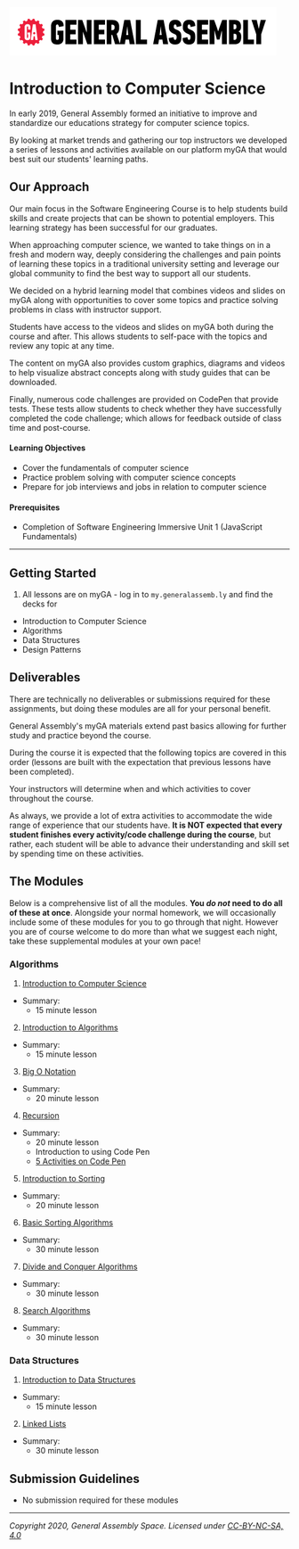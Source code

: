 [![General Assembly Logo](/ga_cog.png)](https://generalassemb.ly)

# Introduction to Computer Science

In early 2019, General Assembly formed an initiative to improve and standardize our educations strategy for computer science topics.

By looking at market trends and gathering our top instructors we developed a series of lessons and activities available on our platform myGA that would best suit our students' learning paths.

## Our Approach

Our main focus in the Software Engineering Course is to help students build skills and create projects that can be shown to potential employers. This learning strategy has been successful for our graduates.

 When approaching computer science, we wanted to take things on in a fresh and modern way, deeply considering the challenges and pain points of learning these topics in a traditional university setting and leverage our global community to find the best way to support all our students.

We decided on a hybrid learning model that combines videos and slides on myGA along with opportunities to cover some topics  and practice solving problems in class with instructor support.

Students have access to the videos and slides on myGA both during the course and after. This allows students to self-pace with the topics and review any topic at any time.

The content on myGA also provides custom graphics, diagrams and videos to help visualize abstract concepts along with study guides that can be downloaded.  

Finally, numerous code challenges are provided on CodePen that provide tests. These tests allow students to check whether they have successfully completed the code challenge; which allows for feedback outside of class time and post-course.

#### Learning Objectives

- Cover the fundamentals of computer science
- Practice problem solving with computer science concepts
- Prepare for job interviews and jobs in relation to computer science

#### Prerequisites

- Completion of Software Engineering Immersive Unit 1 (JavaScript Fundamentals)

---

## Getting Started

1. All lessons are on myGA - log in to `my.generalassemb.ly` and find the decks for
- Introduction to Computer Science
- Algorithms
- Data Structures
- Design Patterns


## Deliverables

There are technically no deliverables or submissions required for these assignments, but doing these modules are all for your personal benefit.

General Assembly's myGA materials extend past basics allowing for further study and practice beyond the course.

During the course it is expected that the following topics are covered  in this order (lessons are built with the expectation that previous lessons have been completed).

Your instructors will determine when and which activities to cover throughout the course.

As always, we provide a lot of extra activities to accommodate the wide range of experience that our students have. **It is NOT expected that every student finishes every activity/code challenge during the course**, but rather, each student will be able to advance their understanding and skill set by spending time on these activities.

## The Modules 

Below is a comprehensive list of all the modules. **You _do not_ need to do all of these at once**. Alongside your normal homework, we will occasionally include some of these modules for you to go through that night. However you are of course welcome to do more than what we suggest each night, take these supplemental modules at your own pace! 

### Algorithms

1. [Introduction to Computer Science](https://my.generalassemb.ly/activities/513)
  - Summary:
    - 15 minute lesson
2. [Introduction to Algorithms](https://my.generalassemb.ly/activities/780)
- Summary:
  - 15 minute lesson
3. [Big O Notation](https://my.generalassemb.ly/activities/511)
- Summary:
  - 20 minute lesson
4. [Recursion](https://my.generalassemb.ly/activities/773)
- Summary:
  - 20 minute lesson
  - Introduction to using Code Pen
  - [5 Activities on Code Pen](https://codepen.io/GAmarketing/pen/oVNWjd?editors=0010#0)
5. [Introduction to Sorting](https://my.generalassemb.ly/activities/818)
- Summary:
  - 20 minute lesson
6. [Basic Sorting Algorithms](https://my.generalassemb.ly/activities/778)
- Summary:
  - 30 minute lesson
7. [Divide and Conquer Algorithms](https://my.generalassemb.ly/activities/778)
- Summary:
  - 30 minute lesson
8. [Search Algorithms](https://my.generalassemb.ly/activities/778)
- Summary:
  - 30 minute lesson

### Data Structures

1. [Introduction to Data Structures](https://my.generalassemb.ly/activities/878)
- Summary:
  - 15 minute lesson
2. [Linked Lists](https://my.generalassemb.ly/activities/397)
- Summary:
  - 30 minute lesson


## Submission Guidelines

- No submission required for these modules

---

*Copyright 2020, General Assembly Space. Licensed under [CC-BY-NC-SA, 4.0](https://creativecommons.org/licenses/by-nc-sa/4.0/)*
